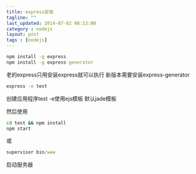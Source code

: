 ```yaml
---
title: express安装
tagline: ""
last_updated: 2014-07-02 08:13:00
category : nodejs
layout: post
tags : [nodejs]
---
```

```cmd
npm install -g express
npm install -g express-generator
```


<!--more-->


老的express只用安装express就可以执行 新版本需要安装express-generator

```cmd
express -e test
```
创建应用程序test -e使用ejs模板 默认jade模板

然后使用

```cmd
cd test && npm install
npm start
```

或

```cmd
supervisor bin/www
```

启动服务器

